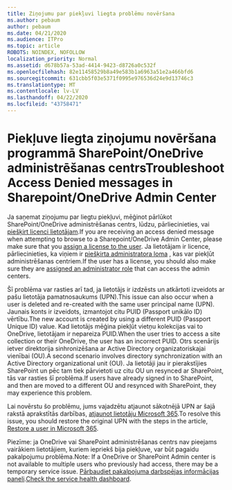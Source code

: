 ```yaml
---
title: Ziņojumu par piekļuvi liegta problēmu novēršana
ms.author: pebaum
author: pebaum
ms.date: 04/21/2020
ms.audience: ITPro
ms.topic: article
ROBOTS: NOINDEX, NOFOLLOW
localization_priority: Normal
ms.assetid: d678b57a-53ad-4414-9423-d8726a0c532f
ms.openlocfilehash: 82e11458529b8a49e583b1a6963a51e2a466bfd6
ms.sourcegitcommit: 631cbb5f03e5371f0995e976536d24e9d13746c3
ms.translationtype: MT
ms.contentlocale: lv-LV
ms.lasthandoff: 04/22/2020
ms.locfileid: "43758471"
---
```

# <a name="troubleshoot-access-denied-messages-in-sharepointonedrive-admin-center"></a><span data-ttu-id="a1290-102">Piekļuve liegta ziņojumu novēršana programmā SharePoint/OneDrive administrēšanas centrs</span><span class="sxs-lookup"><span data-stu-id="a1290-102">Troubleshoot Access Denied messages in Sharepoint/OneDrive Admin Center</span></span>

<span data-ttu-id="a1290-103">Ja saņemat ziņojumu par liegtu piekļuvi, mēģinot pārlūkot SharePoint/OneDrive administrēšanas centrs, lūdzu, pārliecinieties, vai [piešķirt licenci lietotājam](https://docs.microsoft.com/office365/admin/subscriptions-and-billing/assign-licenses-to-users?view=o365-worldwide&amp;tabs=One).</span><span class="sxs-lookup"><span data-stu-id="a1290-103">If you are receiving an access denied message when attempting to browse to a Sharepoint/OneDrive Admin Center, please make sure that you [assign a license to the user](https://docs.microsoft.com/office365/admin/subscriptions-and-billing/assign-licenses-to-users?view=o365-worldwide&amp;tabs=One).</span></span> <span data-ttu-id="a1290-104">Ja lietotājam ir licence, pārliecinieties, ka viņiem ir [piešķirta administratora loma](https://docs.microsoft.com/office365/admin/add-users/about-admin-roles?view=o365-worldwide) , kas var piekļūt administrēšanas centriem.</span><span class="sxs-lookup"><span data-stu-id="a1290-104">If the user has a license, you should also make sure they are [assigned an administrator role](https://docs.microsoft.com/office365/admin/add-users/about-admin-roles?view=o365-worldwide) that can access the admin centers.</span></span>

<span data-ttu-id="a1290-105">Šī problēma var rasties arī tad, ja lietotājs ir izdzēsts un atkārtoti izveidots ar pašu lietotāja pamatnosaukums (UPN).</span><span class="sxs-lookup"><span data-stu-id="a1290-105">This issue can also occur when a user is deleted and re-created with the same user principal name (UPN).</span></span> <span data-ttu-id="a1290-106">Jaunais konts ir izveidots, izmantojot citu PUID (Passport unikālo ID) vērtību.</span><span class="sxs-lookup"><span data-stu-id="a1290-106">The new account is created by using a different PUID (Passport Unique ID) value.</span></span> <span data-ttu-id="a1290-107">Kad lietotājs mēģina piekļūt vietņu kolekcijas vai to OneDrive, lietotājam ir nepareiza PUID.</span><span class="sxs-lookup"><span data-stu-id="a1290-107">When the user tries to access a site collection or their OneDrive, the user has an incorrect PUID.</span></span> <span data-ttu-id="a1290-108">Otrs scenārijs ietver direktorija sinhronizēšana ar Active Directory organizatoriskajai vienībai (OU).</span><span class="sxs-lookup"><span data-stu-id="a1290-108">A second scenario involves directory synchronization with an Active Directory organizational unit (OU).</span></span> <span data-ttu-id="a1290-109">Ja lietotāji jau ir pierakstījies SharePoint un pēc tam tiek pārvietoti uz citu OU un resynced ar SharePoint, tās var rasties šī problēma.</span><span class="sxs-lookup"><span data-stu-id="a1290-109">If users have already signed in to SharePoint, and then are moved to a different OU and resynced with SharePoint, they may experience this problem.</span></span>

<span data-ttu-id="a1290-110">Lai novērstu šo problēmu, jums vajadzētu atjaunot sākotnējā UPN ar šajā rakstā aprakstītās darbības, [atjaunot lietotāju Microsoft 365](https://docs.microsoft.com/office365/admin/add-users/restore-user?view=o365-worldwide).</span><span class="sxs-lookup"><span data-stu-id="a1290-110">To resolve this issue, you should restore the original UPN with the steps in the article, [Restore a user in Microsoft 365](https://docs.microsoft.com/office365/admin/add-users/restore-user?view=o365-worldwide).</span></span>

<span data-ttu-id="a1290-111">Piezīme: ja OneDrive vai SharePoint administrēšanas centrs nav pieejams vairākiem lietotājiem, kuriem iepriekš bija piekļuve, var būt pagaidu pakalpojumu problēma.</span><span class="sxs-lookup"><span data-stu-id="a1290-111">Note: If a OneDrive or SharePoint Admin center is not available to multiple users who previously had access, there may be a temporary service issue.</span></span>  <span data-ttu-id="a1290-112">[Pārbaudiet pakalpojuma darbspējas informācijas paneli](https://portal.office.com/adminportal/home#/servicehealth).</span><span class="sxs-lookup"><span data-stu-id="a1290-112">[Check the service health dashboard](https://portal.office.com/adminportal/home#/servicehealth).</span></span>


